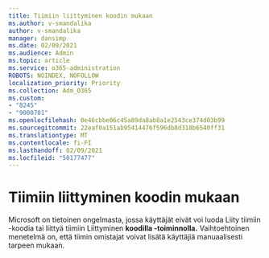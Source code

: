 ```yaml
---
title: Tiimiin liittyminen koodin mukaan
ms.author: v-smandalika
author: v-smandalika
manager: dansimp
ms.date: 02/09/2021
ms.audience: Admin
ms.topic: article
ms.service: o365-administration
ROBOTS: NOINDEX, NOFOLLOW
localization_priority: Priority
ms.collection: Adm_O365
ms.custom:
- "8245"
- "9000701"
ms.openlocfilehash: 0e46cbbe06c45a89da8ab8a1e2543ce374d03b99
ms.sourcegitcommit: 22eaf0a151ab95414476f596db8d318b6540ff31
ms.translationtype: MT
ms.contentlocale: fi-FI
ms.lasthandoff: 02/09/2021
ms.locfileid: "50177477"
---
```

# <a name="join-a-team-by-code"></a>Tiimiin liittyminen koodin mukaan

Microsoft on tietoinen ongelmasta, jossa  käyttäjät eivät voi luoda Liity tiimiin -koodia tai liittyä tiimiin Liittyminen **koodilla -toiminnolla.** Vaihtoehtoinen menetelmä on, että tiimin omistajat voivat lisätä käyttäjiä manuaalisesti tarpeen mukaan.